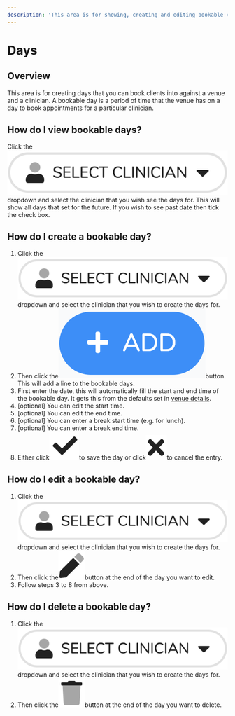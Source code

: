 ```yaml
---
description: 'This area is for showing, creating and editing bookable venue days.'
---
```


# Days

## Overview

This area is for creating days that you can book clients into against a venue and a clinician. A bookable day is a period of time that the venue has on a day to book appointments for a particular clinician.

## How do I view bookable days?

Click the![](../../.gitbook/assets/docs_selectclinician01.png)dropdown and select the clinician that you wish see the days for. This will show all days that set for the future. If you wish to see past date then tick the check box.

## How do I create a bookable day?

1. Click the![](../../.gitbook/assets/docs_selectclinician01.png)dropdown and select the clinician that you wish to create the days for.
2. Then click the![](../../.gitbook/assets/docs_add01.png)button. This will add a line to the bookable days.
3. First enter the date, this will automatically fill the start and end time of the bookable day. It gets this from the defaults set in [venue details](add-edit.md).
4. \[optional\] You can edit the start time.
5. \[optional\] You can edit the end time.
6. \[optional\] You can enter a break start time \(e.g. for lunch\).
7. \[optional\] You can enter a break end time.
8. Either click![](../../.gitbook/assets/docs_tick.png)to save the day or click![](../../.gitbook/assets/docs_cancel.png)to cancel the entry.

## How do I edit a bookable day?

1. Click the![](../../.gitbook/assets/docs_selectclinician01.png)dropdown and select the clinician that you wish to create the days for.
2. Then click the![](../../.gitbook/assets/docs_edit02.png)button at the end of the day you want to edit.
3. Follow steps 3 to 8 from above.

## How do I delete a bookable day?

1. Click the![](../../.gitbook/assets/docs_selectclinician01.png)dropdown and select the clinician that you wish to create the days for.
2. Then click the![](../../.gitbook/assets/docs_delete01.png)button at the end of the day you want to delete.

##  





